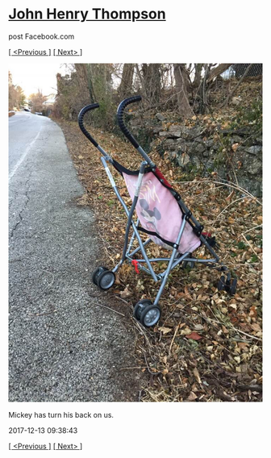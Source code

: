 # [John Henry Thompson](../README.md)
post Facebook.com

[[ <Previous ]](2017-12-14-1.md) [[ Next> ]](2017-12-13-2.md)

[![](../media/2017-12-13/Timeline-Photos-Mickey-has-turn-his-back-on-us.jpg)](../README.md)

Mickey has turn his back on us.

2017-12-13 09:38:43

[[ <Previous ]](2017-12-14-1.md) [[ Next> ]](2017-12-13-2.md)